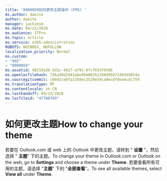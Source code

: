 ```yaml
---
title: '8000059如何更改主题操作 (FMS) '
ms.author: daeite
author: daeite
manager: jackiesm
ms.date: 04/21/2020
ms.audience: ITPro
ms.topic: article
ms.service: o365-administration
ROBOTS: NOINDEX, NOFOLLOW
localization_priority: Normal
ms.custom:
- "992"
- "8000059"
ms.assetid: 90219a36-2d1c-4917-af91-0fcf693f659b
ms.openlocfilehash: 736a30d2d41abe99406352280d95672493dd814a
ms.sourcegitcommit: c6692ce0fa1358ec3529e59ca0ecdfdea4cdc759
ms.translationtype: MT
ms.contentlocale: zh-CN
ms.lasthandoff: 09/15/2020
ms.locfileid: "47780769"
---
```

# <a name="how-to-change-your-theme"></a><span data-ttu-id="ca1f9-102">如何更改主题</span><span class="sxs-lookup"><span data-stu-id="ca1f9-102">How to change your theme</span></span>

<span data-ttu-id="ca1f9-103">若要在 Outlook.com 或 web 上的 Outlook 中更改主题，请转到 " **设置** "，然后选择 " **主题**" 下的主题。</span><span class="sxs-lookup"><span data-stu-id="ca1f9-103">To change your theme in Outlook.com or Outlook on the web, go to **Settings** and choose a theme under **Theme**.</span></span> <span data-ttu-id="ca1f9-104">若要查看所有可用的主题，请选择 "**主题**" 下的 "**全部查看**"。</span><span class="sxs-lookup"><span data-stu-id="ca1f9-104">To see all available themes, select **View all** under **Theme**.</span></span>
  